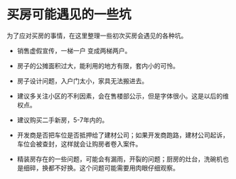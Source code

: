 # 买房可能遇见的一些坑
为了应对买房的事情，在这里整理一些初次买房会遇见的各种坑。

- 销售虚假宣传，一梯一户 变成两梯两户。


- 房子的公摊面积过大，能利用的地方有限，套内小的可怜。


- 房子设计问题，入户门太小，家具无法搬进去。


- 建议多关注小区的不利因素，会在售楼部公示，但是字体很小。这是以后的维权点。


- 建议购买二手新房，5-7年内的。


- 开发商是否把车位是否抵押给了建材公司；如果开发商跑路，建材公司起诉，车位会被查封，这样就会让购房者卷入案件。


- 精装房存在的一些问题，可能会有漏雨，开裂的问题；厨房的灶台，洗碗机也是细碎，换都不好换。这个问题可能需要用肉眼仔细观察。
